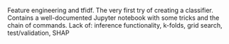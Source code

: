  Feature engineering and tfidf.
 The very first try of creating a classifier. Contains a well-documented Jupyter notebook with some tricks and the chain of commands.
 Lack of: inference functionality, k-folds, grid search, test/validation, SHAP 
